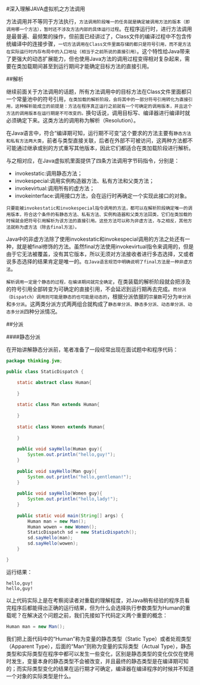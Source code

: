 #深入理解JAVA虚拟机之方法调用

方法调用并不等同于方法执行，`方法调用阶段唯一的任务就是确定被调用方法的版本（即调用哪一个方法），暂时还不涉及方法内部的具体运行过程`。在程序运行时，进行方法调用是最普遍、最频繁的操作，但前面已经讲过了，Class文件的编译过程中不包含传统编译中的连接步骤，`一切方法调用在Class文件里面存储的都只是符号引用，而不是方法在实际运行时内存布局中的入口地址（相当于之前所说的直接引用）`。这个特性给Java带来了更强大的动态扩展能力，但也使用Java方法的调用过程变得相对复杂起来，需要在类加载期间甚至到运行期间才能确定目标方法的直接引用。

##解析

继续前面关于方法调用的话题，所有方法调用中的目标方法在Class文件里面都只一个常量池中的符号引用，`在类加载的解析阶段，会将其中的一部分符号引用转化为直接引用，这种解析能成立的前提是：方法在程序真正运行之前就有一个可确定的调用版本，并且这个方法的调用版本在运行期是不可改变的。`换句话说，调用目标写、编译器进行编译时就必须确定下来。这类方法的调用称为解析（Resolution）。

在Java语言中，符合“编译期可知，运行期不可变”这个要求的方法主要有`静态方法和私有方法两大类`，前者与类型直接关联，后者在外部不可被访问，这两种方法都不可能通过继承或别的方式重写其他版本，因此它们都适合在类加载阶段进行解析。

与之相对应，在Java虚拟机里面提供了四条方法调用字节码指令，分别是：

*    invokestatic:调用静态方法；
*    invokespecial:调用实例构造器<init>方法、私有方法和父类方法；
*    invokevirtual:调用所有的虚方法；
*    invokeinterface:调用接口方法，会在运行时再确定一个实现此接口的对象。

`只要能被invokestatic和invokespecial指令调用的方法，都可以在解析阶段确定唯一的调用版本，符合这个条件的有静态方法、私有方法、实例构造器和父类方法回类，它们在类加载的时候就会把符号引用解析为该方法的直接引用。这些方法可以称为非虚方法，与之相反，其他方法就称为虚方法（除去final方法）。`

Java中的非虚方法除了使用invokestatic和invokespecial调用的方法之处还有一种，就是被final修饰的方法。虽然final方法使用invokevirtual指令来调用的，但是由于它无法被覆盖，没有其它版本，所以无须对方法接收者进行多态选择，又或者说多态选择的结果肯定是唯一的。`在Java语言规范中明确说明了final方法是一种非虚方法`。

`解析调用一定是个静态的过程，在编译期间就完全确定`，在类装载的解析阶段就会把涉及的符号引用全部转变为可确定的直接引用，不会延迟到运行期再去完成。`而分派（Dispatch）调用则可能是静态的也可能是动态的`，根据分派依据的`宗量数`可分为`单分派`和`多分派`。这两类分派方式两两组合就构成了`静态单分派、静态多分派、动态单分派、动态多分派`四种分派情况。

##分派

####静态分派

在开始讲解静态分派前，笔者准备了一段经常出现在面试题中和程序代码：

```Java
package thinking.jvm;

public class StaticDispatch {

	static abstract class Human{
		
	}
	
	static class Man extends Human{
		
	}
	
	static class Women extends Human{
		
	}
	
	public void sayHello(Human guy){
		System.out.println("hello,guy!");
	}
	
	public void sayHello(Man guy){
		System.out.println("hello,gentleman!");
	}
	
	public void sayHello(Women guy){
		System.out.println("hello,lady!");
	}
	
	public static void main(String[] args) {
		Human man = new Man();
		Human wowen = new Women();
		StaticDispatch sd = new StaticDispatch();
		sd.sayHello(man);
		sd.sayHello(wowen);
	}

}
```
运行结果：
```
hello,guy!
hello,guy!
```
以上代码实际上是在考察阅读者对重载的理解程度，对Java稍有经验的程序员看完程序后都能得出正确的运行结果，但为什么会选择执行参数类型为Human的重载呢？在解决这个问题之前，我们先接如下代码定义两个重要的概念：
```Java
Human man = new Man();
```
我们把上面代码中的“Human”称为变量的静态类型（Static Type）或者处观类型（Apparent Type），后面的“Man”则称为变量的实际类型（Actual Type），静态类型和实际类型在程序中都可以发生一些变化，区别是静态类型的变化仅仅在使用时发生，变量本身的静态类型不会被改变，并且最终的静态类型是在编译期可知的；而实际类型变化的结果在运行期才可确定，编译器在编译程序的时候并不知道一个对象的实际类型是什么。

